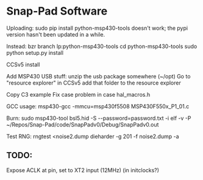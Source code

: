 Snap-Pad Software
=================

Uploading:
    sudo pip install python-msp430-tools
doesn't work; the pypi version hasn't been updated in a while.

Instead:
    bzr branch lp:python-msp430-tools
    cd python-msp430-tools
    sudo python setup.py install


CCSv5 install

Add MSP430 USB stuff:
    unzip the usb package somewhere (~/opt)
    Go to "resource explorer" in CCSv5
    add that folder to the resource explorer

Copy C3 example
Fix case problem in case hal_macros.h


GCC usage:
    msp430-gcc -mmcu=msp430f5508 MSP430F550x_P1_01.c 


Burn:
    sudo msp430-tool bsl5.hid -S --password=password.txt -i elf -v -P ~/Repos/Snap-Pad/code/SnapPadv0/Debug/SnapPadv0.out

Test RNG:
rngtest <noise2.dump
dieharder -g 201 -f noise2.dump -a

TODO:
-----
Expose ACLK at pin, set to XT2 input (12MHz) (in initclocks?)
